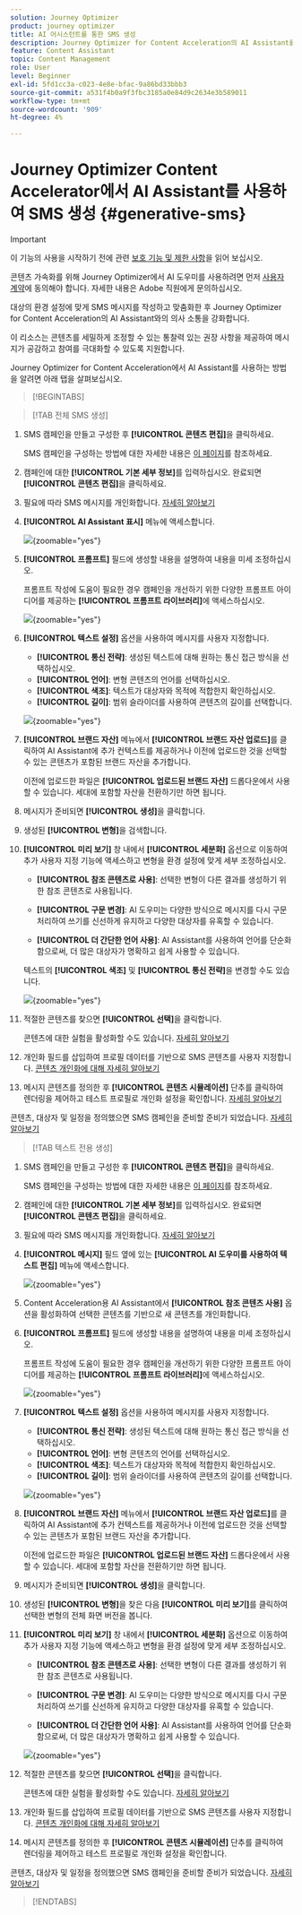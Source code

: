 ```yaml
---
solution: Journey Optimizer
product: journey optimizer
title: AI 어시스턴트를 통한 SMS 생성
description: Journey Optimizer for Content Acceleration의 AI Assistant를 사용하여 SMS 콘텐츠 생성 시작
feature: Content Assistant
topic: Content Management
role: User
level: Beginner
exl-id: 5fd1cc3a-c023-4e8e-bfac-9a86bd33bbb3
source-git-commit: a531f4b0a9f3fbc3185a0e84d9c2634e3b589011
workflow-type: tm+mt
source-wordcount: '909'
ht-degree: 4%

---
```


# Journey Optimizer Content Accelerator에서 AI Assistant를 사용하여 SMS 생성  {#generative-sms}

>[!IMPORTANT]
>
>이 기능의 사용을 시작하기 전에 관련 [보호 기능 및 제한 사항](gs-generative.md#generative-guardrails)을 읽어 보십시오.
></br>
>
>콘텐츠 가속화를 위해 Journey Optimizer에서 AI 도우미를 사용하려면 먼저 [사용자 계약](https://www.adobe.com/legal/licenses-terms/adobe-dx-gen-ai-user-guidelines.html)에 동의해야 합니다. 자세한 내용은 Adobe 직원에게 문의하십시오.

대상의 환경 설정에 맞게 SMS 메시지를 작성하고 맞춤화한 후 Journey Optimizer for Content Acceleration의 AI Assistant와의 의사 소통을 강화합니다.

이 리소스는 콘텐츠를 세밀하게 조정할 수 있는 통찰력 있는 권장 사항을 제공하여 메시지가 공감하고 참여를 극대화할 수 있도록 지원합니다.

Journey Optimizer for Content Acceleration에서 AI Assistant를 사용하는 방법을 알려면 아래 탭을 살펴보십시오.

>[!BEGINTABS]

>[!TAB 전체 SMS 생성]

1. SMS 캠페인을 만들고 구성한 후 **[!UICONTROL 콘텐츠 편집]**&#x200B;을 클릭하세요.

   SMS 캠페인을 구성하는 방법에 대한 자세한 내용은 [이 페이지](../sms/create-sms.md)를 참조하세요.

1. 캠페인에 대한 **[!UICONTROL 기본 세부 정보]**&#x200B;를 입력하십시오. 완료되면 **[!UICONTROL 콘텐츠 편집]**&#x200B;을 클릭하세요.

1. 필요에 따라 SMS 메시지를 개인화합니다. [자세히 알아보기](../sms/create-sms.md)

1. **[!UICONTROL AI Assistant 표시]** 메뉴에 액세스합니다.

   ![](assets/sms-genai-1.png){zoomable="yes"}

1. **[!UICONTROL 프롬프트]** 필드에 생성할 내용을 설명하여 내용을 미세 조정하십시오.

   프롬프트 작성에 도움이 필요한 경우 캠페인을 개선하기 위한 다양한 프롬프트 아이디어를 제공하는 **[!UICONTROL 프롬프트 라이브러리]**&#x200B;에 액세스하십시오.

   ![](assets/sms-genai-2.png){zoomable="yes"}

1. **[!UICONTROL 텍스트 설정]** 옵션을 사용하여 메시지를 사용자 지정합니다.

   * **[!UICONTROL 통신 전략]**: 생성된 텍스트에 대해 원하는 통신 접근 방식을 선택하십시오.
   * **[!UICONTROL 언어]**: 변형 콘텐츠의 언어를 선택하십시오.
   * **[!UICONTROL 색조]**: 텍스트가 대상자와 목적에 적합한지 확인하십시오.
   * **[!UICONTROL 길이]**: 범위 슬라이더를 사용하여 콘텐츠의 길이를 선택합니다.

   ![](assets/sms-genai-3.png){zoomable="yes"}

1. **[!UICONTROL 브랜드 자산]** 메뉴에서 **[!UICONTROL 브랜드 자산 업로드]**&#x200B;를 클릭하여 AI Assistant에 추가 컨텍스트를 제공하거나 이전에 업로드한 것을 선택할 수 있는 콘텐츠가 포함된 브랜드 자산을 추가합니다.

   이전에 업로드한 파일은 **[!UICONTROL 업로드된 브랜드 자산]** 드롭다운에서 사용할 수 있습니다. 세대에 포함할 자산을 전환하기만 하면 됩니다.

1. 메시지가 준비되면 **[!UICONTROL 생성]**&#x200B;을 클릭합니다.

1. 생성된 **[!UICONTROL 변형]**&#x200B;을 검색합니다.

1. **[!UICONTROL 미리 보기]** 창 내에서 **[!UICONTROL 세분화]** 옵션으로 이동하여 추가 사용자 지정 기능에 액세스하고 변형을 환경 설정에 맞게 세부 조정하십시오.

   * **[!UICONTROL 참조 콘텐츠로 사용]**: 선택한 변형이 다른 결과를 생성하기 위한 참조 콘텐츠로 사용됩니다.

   * **[!UICONTROL 구문 변경]**: AI 도우미는 다양한 방식으로 메시지를 다시 구문 처리하여 쓰기를 신선하게 유지하고 다양한 대상자를 유혹할 수 있습니다.

   * **[!UICONTROL 더 간단한 언어 사용]**: AI Assistant를 사용하여 언어를 단순화함으로써, 더 많은 대상자가 명확하고 쉽게 사용할 수 있습니다.

   텍스트의 **[!UICONTROL 색조]** 및 **[!UICONTROL 통신 전략]**&#x200B;을 변경할 수도 있습니다.

   ![](assets/sms-genai-4.png){zoomable="yes"}

1. 적절한 콘텐츠를 찾으면 **[!UICONTROL 선택]**&#x200B;을 클릭합니다.

   콘텐츠에 대한 실험을 활성화할 수도 있습니다. [자세히 알아보기](generative-experimentation.md)

1. 개인화 필드를 삽입하여 프로필 데이터를 기반으로 SMS 콘텐츠를 사용자 지정합니다. [콘텐츠 개인화에 대해 자세히 알아보기](../personalization/personalize.md)

1. 메시지 콘텐츠를 정의한 후 **[!UICONTROL 콘텐츠 시뮬레이션]** 단추를 클릭하여 렌더링을 제어하고 테스트 프로필로 개인화 설정을 확인합니다. [자세히 알아보기](../personalization/personalize.md)

콘텐츠, 대상자 및 일정을 정의했으면 SMS 캠페인을 준비할 준비가 되었습니다. [자세히 알아보기](../campaigns/review-activate-campaign.md)

>[!TAB 텍스트 전용 생성]

1. SMS 캠페인을 만들고 구성한 후 **[!UICONTROL 콘텐츠 편집]**&#x200B;을 클릭하세요.

   SMS 캠페인을 구성하는 방법에 대한 자세한 내용은 [이 페이지](../sms/create-sms.md)를 참조하세요.

1. 캠페인에 대한 **[!UICONTROL 기본 세부 정보]**&#x200B;를 입력하십시오. 완료되면 **[!UICONTROL 콘텐츠 편집]**&#x200B;을 클릭하세요.

1. 필요에 따라 SMS 메시지를 개인화합니다. [자세히 알아보기](../sms/create-sms.md)

1. **[!UICONTROL 메시지]** 필드 옆에 있는 **[!UICONTROL AI 도우미를 사용하여 텍스트 편집]** 메뉴에 액세스합니다.

   ![](assets/sms-text-genai-1.png){zoomable="yes"}

1. Content Acceleration용 AI Assistant에서 **[!UICONTROL 참조 콘텐츠 사용]** 옵션을 활성화하여 선택한 콘텐츠를 기반으로 새 콘텐츠를 개인화합니다.

1. **[!UICONTROL 프롬프트]** 필드에 생성할 내용을 설명하여 내용을 미세 조정하십시오.

   프롬프트 작성에 도움이 필요한 경우 캠페인을 개선하기 위한 다양한 프롬프트 아이디어를 제공하는 **[!UICONTROL 프롬프트 라이브러리]**&#x200B;에 액세스하십시오.

   ![](assets/sms-text-genai-2.png){zoomable="yes"}

1. **[!UICONTROL 텍스트 설정]** 옵션을 사용하여 메시지를 사용자 지정합니다.

   * **[!UICONTROL 통신 전략]**: 생성된 텍스트에 대해 원하는 통신 접근 방식을 선택하십시오.
   * **[!UICONTROL 언어]**: 변형 콘텐츠의 언어를 선택하십시오.
   * **[!UICONTROL 색조]**: 텍스트가 대상자와 목적에 적합한지 확인하십시오.
   * **[!UICONTROL 길이]**: 범위 슬라이더를 사용하여 콘텐츠의 길이를 선택합니다.

   ![](assets/sms-text-genai-3.png){zoomable="yes"}

1. **[!UICONTROL 브랜드 자산]** 메뉴에서 **[!UICONTROL 브랜드 자산 업로드]**&#x200B;를 클릭하여 AI Assistant에 추가 컨텍스트를 제공하거나 이전에 업로드한 것을 선택할 수 있는 콘텐츠가 포함된 브랜드 자산을 추가합니다.

   이전에 업로드한 파일은 **[!UICONTROL 업로드된 브랜드 자산]** 드롭다운에서 사용할 수 있습니다. 세대에 포함할 자산을 전환하기만 하면 됩니다.

1. 메시지가 준비되면 **[!UICONTROL 생성]**&#x200B;을 클릭합니다.

1. 생성된 **[!UICONTROL 변형]**&#x200B;을 찾은 다음 **[!UICONTROL 미리 보기]**&#x200B;를 클릭하여 선택한 변형의 전체 화면 버전을 봅니다.

1. **[!UICONTROL 미리 보기]** 창 내에서 **[!UICONTROL 세분화]** 옵션으로 이동하여 추가 사용자 지정 기능에 액세스하고 변형을 환경 설정에 맞게 세부 조정하십시오.

   * **[!UICONTROL 참조 콘텐츠로 사용]**: 선택한 변형이 다른 결과를 생성하기 위한 참조 콘텐츠로 사용됩니다.

   * **[!UICONTROL 구문 변경]**: AI 도우미는 다양한 방식으로 메시지를 다시 구문 처리하여 쓰기를 신선하게 유지하고 다양한 대상자를 유혹할 수 있습니다.

   * **[!UICONTROL 더 간단한 언어 사용]**: AI Assistant를 사용하여 언어를 단순화함으로써, 더 많은 대상자가 명확하고 쉽게 사용할 수 있습니다.

   ![](assets/sms-text-genai-4.png){zoomable="yes"}

1. 적절한 콘텐츠를 찾으면 **[!UICONTROL 선택]**&#x200B;을 클릭합니다.

   콘텐츠에 대한 실험을 활성화할 수도 있습니다. [자세히 알아보기](generative-experimentation.md)

1. 개인화 필드를 삽입하여 프로필 데이터를 기반으로 SMS 콘텐츠를 사용자 지정합니다. [콘텐츠 개인화에 대해 자세히 알아보기](../personalization/personalize.md)

1. 메시지 콘텐츠를 정의한 후 **[!UICONTROL 콘텐츠 시뮬레이션]** 단추를 클릭하여 렌더링을 제어하고 테스트 프로필로 개인화 설정을 확인합니다.

콘텐츠, 대상자 및 일정을 정의했으면 SMS 캠페인을 준비할 준비가 되었습니다. [자세히 알아보기](../campaigns/review-activate-campaign.md)

>[!ENDTABS]

